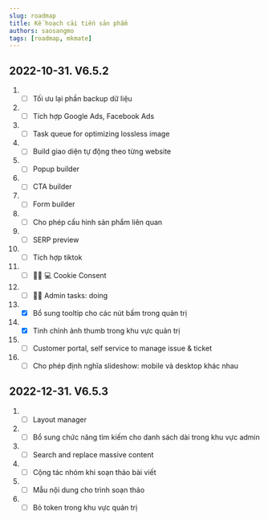 ```yaml
---
slug: roadmap
title: Kế hoạch cải tiến sản phẩm
authors: saosangmo
tags: [roadmap, mkmate]
---
```


## 2022-10-31. V6.5.2
1. - [ ] Tối ưu lại phần backup dữ liệu
2. - [ ] Tích hợp Google Ads, Facebook Ads
3. - [ ] Task queue for optimizing lossless image
4. - [ ] Build giao diện tự động theo từng website
5. - [ ] Popup builder
6. - [ ] CTA builder
7. - [ ] Form builder
8. - [ ] Cho phép cấu hình sản phẩm liên quan
9. - [ ] SERP preview
10. - [ ] Tích hợp tiktok
11. - [ ] 🥷🏽 💻 Cookie Consent
12. - [ ] 🏊‍♂️ Admin tasks: doing
13. - [x] Bổ sung tooltip cho các nút bấm trong quản trị
14. - [x] Tinh chỉnh ảnh thumb trong khu vực quản trị
15. - [ ] Customer portal, self service to manage issue & ticket
16. - [ ] Cho phép định nghĩa slideshow: mobile và desktop khác nhau

## 2022-12-31. V6.5.3
1. - [ ] Layout manager
2. - [ ] Bổ sung chức năng tìm kiếm cho danh sách dài trong khu vực admin
3. - [ ] Search and replace massive content
4. - [ ] Cộng tác nhóm khi soạn thảo bài viết
5. - [ ] Mẫu nội dung cho trình soạn thảo
6. - [ ] Bỏ token trong khu vực quản trị
